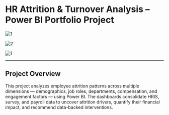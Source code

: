 # HR Attrition & Turnover Analysis – Power BI Portfolio Project

![1](https://github.com/user-attachments/assets/4662b1db-2d31-4d2c-90f9-1028d991f723)

![2](https://github.com/user-attachments/assets/b4d9ebd5-eb4b-4f77-8b9d-aeca3a1bd3b9)

![1](https://github.com/user-attachments/assets/73bcb093-ac1e-4989-be57-bcab6a4ac1cd)

---

## Project Overview
This project analyzes employee attrition patterns across multiple dimensions — demographics, job roles, departments, compensation, and engagement factors — using Power BI. The dashboards consolidate HRIS, survey, and payroll data to uncover attrition drivers, quantify their financial impact, and recommend data-backed interventions.


